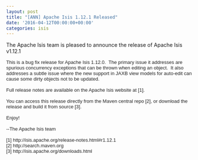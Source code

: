 ```yaml
---
layout: post
title: "[ANN] Apache Isis 1.12.1 Released"
date: '2016-04-12T00:00:00+00:00'
categories: isis
---
```

<p>The Apache Isis team is pleased to announce the release of Apache Isis v1.12.1 </p>
  <div style="color: #222222; font-family: arial, sans-serif; font-size: small;">This is a bug fix release for Apache Isis 1.12.0. &nbsp;The primary issue it addresses are spurious concurrency exceptions that can be thrown when editing an object. &nbsp;It also addresses a subtle issue where the new support in JAXB view models for auto-edit can cause some dirty objects not to be updated.</div>
  <div style="color: #222222; font-family: arial, sans-serif; font-size: small;"><br /></div>
  <div style="color: #222222; font-family: arial, sans-serif; font-size: small;">Full release notes are available on the Apache Isis website at [1].<br /></div>
  <div style="color: #222222; font-family: arial, sans-serif; font-size: small;"><br /></div>
  <div style="color: #222222; font-family: arial, sans-serif; font-size: small;">You can access this release directly from the Maven central repo [2], or download the release and build it from source [3].</div>
  <div style="color: #222222; font-family: arial, sans-serif; font-size: small;"><br /></div>
  <div style="color: #222222; font-family: arial, sans-serif; font-size: small;">Enjoy!</div>
  <div style="color: #222222; font-family: arial, sans-serif; font-size: small;"><br /></div>
  <div style="color: #222222; font-family: arial, sans-serif; font-size: small;">--The Apache Isis team</div>
  <div style="color: #222222; font-family: arial, sans-serif; font-size: small;"><br /></div>
  <div style="color: #222222; font-family: arial, sans-serif; font-size: small;">[1] http://isis.apache.org/release-notes.html#r1.12.1</div>
  <div style="color: #222222; font-family: arial, sans-serif; font-size: small;">[2] http://search.maven.org<br /></div>
  <div style="color: #222222; font-family: arial, sans-serif; font-size: small;">[3] http://isis.apache.org/downloads.html</div>
